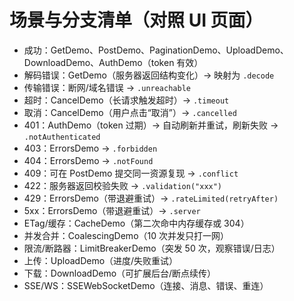 
# 场景与分支清单（对照 UI 页面）

- 成功：GetDemo、PostDemo、PaginationDemo、UploadDemo、DownloadDemo、AuthDemo（token 有效）
- 解码错误：GetDemo（服务器返回结构变化）→ 映射为 `.decode`
- 传输错误：断网/域名错误 → `.unreachable`
- 超时：CancelDemo（长请求触发超时）→ `.timeout`
- 取消：CancelDemo（用户点击“取消”）→ `.cancelled`
- 401：AuthDemo（token 过期）→ 自动刷新并重试，刷新失败 → `.notAuthenticated`
- 403：ErrorsDemo → `.forbidden`
- 404：ErrorsDemo → `.notFound`
- 409：可在 PostDemo 提交同一资源复现 → `.conflict`
- 422：服务器返回校验失败 → `.validation("xxx")`
- 429：ErrorsDemo（带退避重试）→ `.rateLimited(retryAfter)`
- 5xx：ErrorsDemo（带退避重试）→ `.server`
- ETag/缓存：CacheDemo（第二次命中内存缓存或 304）
- 并发合并：CoalescingDemo（10 次并发只打一网）
- 限流/断路器：LimitBreakerDemo（突发 50 次，观察错误/日志）
- 上传：UploadDemo（进度/失败重试）
- 下载：DownloadDemo（可扩展后台/断点续传）
- SSE/WS：SSEWebSocketDemo（连接、消息、错误、重连）

